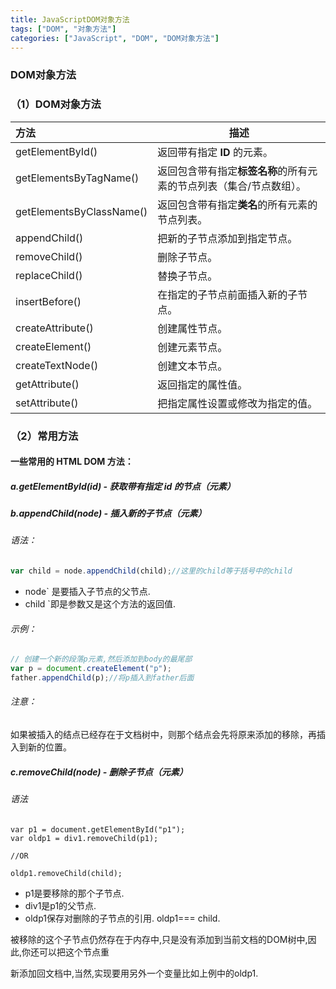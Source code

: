 ```yaml
---
title: JavaScriptDOM对象方法
tags: ["DOM", "对象方法"]
categories: ["JavaScript", "DOM", "DOM对象方法"]
---
```


### DOM对象方法

### （1）DOM对象方法

| 方法                     | 描述                                                         |
| :----------------------- | ------------------------------------------------------------ |
| getElementById()         | 返回带有指定 **ID** 的元素。                                 |
| getElementsByTagName()   | 返回包含带有指定**标签名称**的所有元素的节点列表（集合/节点数组）。 |
| getElementsByClassName() | 返回包含带有指定**类名**的所有元素的节点列表。               |
| appendChild()            | 把新的子节点添加到指定节点。                                 |
| removeChild()            | 删除子节点。                                                 |
| replaceChild()           | 替换子节点。                                                 |
| insertBefore()           | 在指定的子节点前面插入新的子节点。                           |
| createAttribute()        | 创建属性节点。                                               |
| createElement()          | 创建元素节点。                                               |
| createTextNode()         | 创建文本节点。                                               |
| getAttribute()           | 返回指定的属性值。                                           |
| setAttribute()           | 把指定属性设置或修改为指定的值。                             |

<!--more-->

### （2）常用方法

#### 一些常用的 HTML DOM 方法：

##### a.getElementById(id) - 获取带有指定 id 的节点（元素）

##### b.appendChild(node) - 插入新的子节点（元素）

###### 语法：

```js
var child = node.appendChild(child);//这里的child等于括号中的child
```

- node` 是要插入子节点的父节点.
- child `即是参数又是这个方法的返回值.

###### 示例：

```js
// 创建一个新的段落p元素,然后添加到body的最尾部
var p = document.createElement("p");
father.appendChild(p);//将p插入到father后面
```

###### 注意：

如果被插入的结点已经存在于文档树中，则那个结点会先将原来添加的移除，再插入到新的位置。

##### c.removeChild(node) - 删除子节点（元素）

###### 语法

```
var p1 = document.getElementById("p1");
var oldp1 = div1.removeChild(p1);

//OR

oldp1.removeChild(child);
```

- p1是要移除的那个子节点.
- div1是p1的父节点.
- oldp1保存对删除的子节点的引用. oldp1=== child.

被移除的这个子节点仍然存在于内存中,只是没有添加到当前文档的DOM树中,因此,你还可以把这个节点重

新添加回文档中,当然,实现要用另外一个变量比如上例中的oldp1.